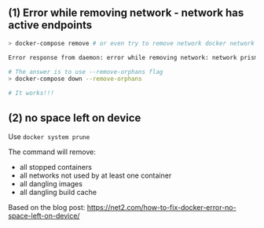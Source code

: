 


## (1) Error while removing network - network <network> has active endpoints

```bash
> docker-compose remove # or even try to remove network docker network rm prisma-mysql-ts_default

Error response from daemon: error while removing network: network prisma-mysql-ts_default id 8cb293cdd1ab567c3a69549359c9b8f706a88d0b4130cc245b81719398e6ba6f has active endpoints

# The answer is to use --remove-orphans flag
> docker-compose down --remove-orphans

# It works!!!
```

## (2) no space left on device

Use `docker system prune`

The command will remove:
  - all stopped containers
  - all networks not used by at least one container
  - all dangling images
  - all dangling build cache

Based on the blog post: https://net2.com/how-to-fix-docker-error-no-space-left-on-device/
